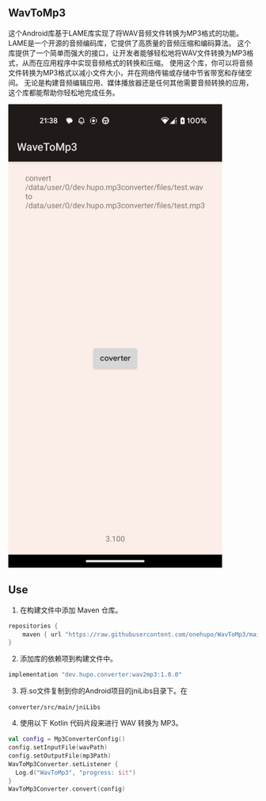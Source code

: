 ## WavToMp3

这个Android库基于LAME库实现了将WAV音频文件转换为MP3格式的功能。
LAME是一个开源的音频编码库，它提供了高质量的音频压缩和编码算法。
这个库提供了一个简单而强大的接口，让开发者能够轻松地将WAV文件转换为MP3格式，从而在应用程序中实现音频格式的转换和压缩。
使用这个库，你可以将音频文件转换为MP3格式以减小文件大小，并在网络传输或存储中节省带宽和存储空间。
无论是构建音频编辑应用、媒体播放器还是任何其他需要音频转换的应用，这个库都能帮助你轻松地完成任务。

<img src="./image/Screenshot.png" alt="Screenshot" width="432" height="936">

## Use

1. 在构建文件中添加 Maven 仓库。

```groovy
repositories {
    maven { url "https://raw.githubusercontent.com/onehupo/WavToMp3/main/repo/" }
}
```

2. 添加库的依赖项到构建文件中。

```groovy
implementation "dev.hupo.converter:wav2mp3:1.0.0"
```

3. 将.so文件复制到你的Android项目的jniLibs目录下。在

`converter/src/main/jniLibs`

4. 使用以下 Kotlin 代码片段来进行 WAV 转换为 MP3。

```kotlin
val config = Mp3ConverterConfig()
config.setInputFile(wavPath)
config.setOutputFile(mp3Path)
WavToMp3Converter.setListener {
  Log.d("WavToMp3", "progress: $it")
}
WavToMp3Converter.convert(config)
```

